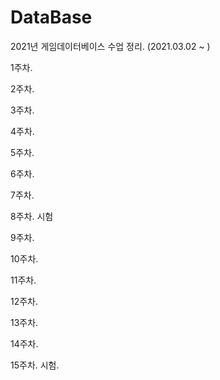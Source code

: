 # DataBase

2021년 게임데이터베이스 수업 정리. (2021.03.02 ~ )

1주차.

2주차.

3주차.

4주차.

5주차.

6주차.

7주차.

8주차. 시험

9주차.

10주차.

11주차.

12주차.

13주차.

14주차.

15주차. 시험.

